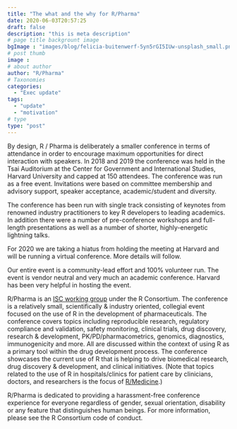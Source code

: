 ```yaml
---
title: "The what and the why for R/Pharma"
date: 2020-06-03T20:57:25
draft: false
description: "this is meta description"
# page title backgrount image
bgImage : "images/blog/felicia-buitenwerf-5yn5rGI5IUw-unsplash_small.png"
# post thumb
image :
# about author
author: "R/Pharma"
# Taxonomies
categories:
  - "Exec update"
tags:
  - "update"
  - "motivation"
# type
type: "post"
---
```


By design, R / Pharma is deliberately a smaller conference in terms of attendance in order to encourage maximum opportunities for direct interaction with speakers. In 2018 and 2019 the conference was held in the Tsai Auditorium at the Center for Government and International Studies, Harvard University and capped at 150 attendees. The conference was run as a free event. Invitations were based on committee membership and advisory support, speaker acceptance, academic/student and diversity.

The conference has been run with single track consisting of keynotes from renowned industry practitioners to key R developers to leading academics.  In addition there were a number of pre-conference workshops and full-length presentations as well as a number of shorter, highly-energetic lightning talks.

For 2020 we are taking a hiatus from holding the meeting at Harvard and will be running a virtual conference.  More details will follow.

Our entire event is a community-lead effort and 100% volunteer run. The event is vendor neutral and very much an academic conference. Harvard has been very helpful in hosting the event.

R/Pharma is an [ISC working group](https://www.r-consortium.org/projects/isc-working-groups) under the R Consortium. The conference is a relatively small, scientifically & industry oriented, collegial event focused on the use of R in the development of pharmaceuticals. The conference covers topics including reproducible research, regulatory compliance and validation, safety monitoring, clinical trials, drug discovery, research & development, PK/PD/pharmacometrics, genomics, diagnostics, immunogenicity and more. All are discussed within the context of using R as a primary tool within the drug development process. The conference showcases the current use of R that is helping to drive biomedical research, drug discovery & development, and clinical initiatives. (Note that topics related to the use of R in hospitals/clinics for patient care by clinicians, doctors, and researchers is the focus of [R/Medicine](https://events.linuxfoundation.org/r-medicine/).)

R/Pharma is dedicated to providing a harassment-free conference experience for everyone regardless of gender, sexual orientation, disability or any feature that distinguishes human beings. For more information, please see the R Consortium code of conduct.
